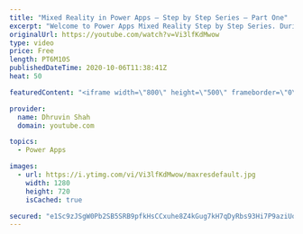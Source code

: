 ```yaml
---
title: "Mixed Reality in Power Apps – Step by Step Series – Part One"
excerpt: "Welcome to Power Apps Mixed Reality Step by Step Series. During this video, we will learn how we can use Mixed Reality in Power Apps. I have divided this entire series in 5 different parts. This is the introduction part of this series and we will give you an overview of What is Mixed Reality and how"
originalUrl: https://youtube.com/watch?v=Vi3lfKdMwow
type: video
price: Free
length: PT6M10S
publishedDateTime: 2020-10-06T11:38:41Z
heat: 50

featuredContent: "<iframe width=\"800\" height=\"500\" frameborder=\"0\" src=\"https://www.youtube.com/embed/Vi3lfKdMwow\" allow=\"accelerometer; autoplay; encrypted-media; gyroscope; picture-in-picture\" allowfullscreen></iframe>"

provider:
  name: Dhruvin Shah
  domain: youtube.com

topics:
  - Power Apps

images:
  - url: https://i.ytimg.com/vi/Vi3lfKdMwow/maxresdefault.jpg
    width: 1280
    height: 720
    isCached: true

secured: "e1Sc9zJSgW0Pb2SB5SRB9pfkHsCCxuhe8Z4kGug7kH7qDyRbs93Hi7P9aziUoLMsJUXTiHh96BW6RrBdDuMOPvgFUGBEEsaKCeDU/P6FjtDLJ8/NqIPTveORKCqGSodtt0LnkVbAQjSlxhxFfJXzBDqC2eod1jLaJyH0LYfZ9cy65byFBxOZ1p1uWA0Asc5kE1MzCJ/dIJ/t5hMlGPgd0BqMJ/KQjKvNXqI7tPiqH+dVLoHRrgtg6pdDD3d7rrVzXF3525JsyKgIdxvkr0F3LzwLSvLLi4EET3bdVuC1FUyjX8YgpFVKFvYS/fUxlDAtm4ovl+CG3WLiJW8fvW/+XdGdER8dk5nli9kj6qEs68GWK+eSRDS6f6l564gIKUjB94mD/to+/MkVEDgkJTOnTT7q6K+GbTYyp6xIlmLKTGA=;cxlacCcvlDmtGSI41+fbew=="
---
```



